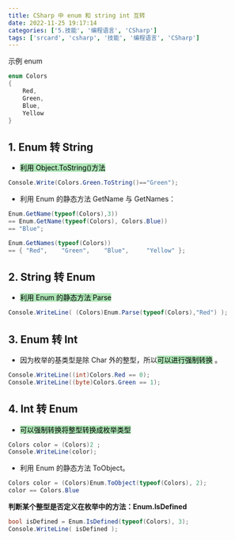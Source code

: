 ```yaml
---
title: CSharp 中 enum 和 string int 互转
date: 2022-11-25 19:17:14
categories: ['5.技能', '编程语言', 'CSharp']
tags: ['srcard', 'csharp', '技能', '编程语言', 'CSharp']
---
```


示例 enum
```cs
enum Colors  
{
    Red,
    Green,
    Blue,
    Yellow
}
```
  
  
## 1. Enum 转 String

  
- <mark style="background: #83d98fA6;">利用 Object.ToString()方法</mark> 
  
```cs
Console.Write(Colors.Green.ToString()=="Green");
```
<!--SR:!2026-10-15,868,250-->

- 利用 Enum 的静态方法 GetName 与 GetNames：

```C#
Enum.GetName(typeof(Colors),3))
== Enum.GetName(typeof(Colors), Colors.Blue))
== "Blue";

Enum.GetNames(typeof(Colors))
== { "Red",    "Green",    "Blue",     "Yellow" };
```
  
  
## 2. String 转 Enum

  
- <mark style="background: #83d98fA6;">利用 Enum 的静态方法 Parse</mark> 
  
```cs
Console.WriteLine( (Colors)Enum.Parse(typeof(Colors),"Red") );
```
<!--SR:!2024-12-15,458,250-->
  
  
## 3. Enum 转 Int

  
- 因为枚举的基类型是除 Char 外的整型，所以<mark style="background: #83d98fA6;">可以进行强制转换</mark> 。
   
```cs
Console.WriteLine((int)Colors.Red == 0);
Console.WriteLine((byte)Colors.Green == 1);
```
<!--SR:!2024-12-27,466,250-->
  
  
## 4. Int 转 Enum

  
- <mark style="background: #83d98fA6;">可以强制转换将整型转换成枚举类型</mark> 
    
```cs
Colors color = (Colors)2 ;
Console.WriteLine(color);
```
<!--SR:!2024-09-28,408,250-->

- 利用 Enum 的静态方法 ToObject。

```C#
Colors color = (Colors)Enum.ToObject(typeof(Colors), 2);
color == Colors.Blue
```

**判断某个整型是否定义在枚举中的方法：Enum.IsDefined**
  
```cs
bool isDefined = Enum.IsDefined(typeof(Colors), 3);
Console.WriteLine( isDefined );
```
<!--SR:!2025-01-31,492,250-->
